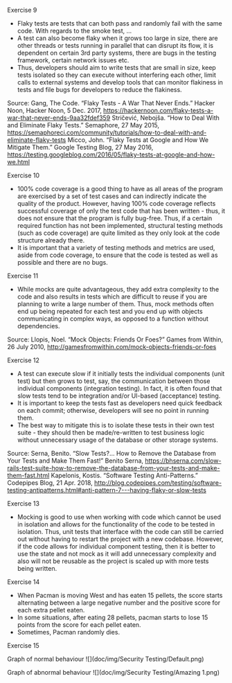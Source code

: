 Exercise 9
- Flaky tests are tests that can both pass and randomly fail with the same code. With regards to the smoke test, ...
- A test can also become flaky when it grows too large in size, there are other threads or tests running in parallel that can disrupt its flow,
it is dependent on certain 3rd party systems, there are bugs in the testing framework, certain network issues etc.
- Thus, developers should aim to write tests that are small in size, keep tests isolated so they can execute without interfering each other, limit
calls to external systems and develop tools that can monitor flakiness in tests and file bugs for developers to reduce the flakiness.

Source:
Gang, The Code. “Flaky Tests - A War That Never Ends.” Hacker Noon, Hacker Noon, 5 Dec. 2017, 
<https://hackernoon.com/flaky-tests-a-war-that-never-ends-9aa32fdef359>
Stričević, Nebojša. “How to Deal With and Eliminate Flaky Tests.” Semaphore, 27 May 2015, 
<https://semaphoreci.com/community/tutorials/how-to-deal-with-and-eliminate-flaky-tests>
Micco, John. “Flaky Tests at Google and How We Mitigate Them.” Google Testing Blog, 27 May 2016, 
<https://testing.googleblog.com/2016/05/flaky-tests-at-google-and-how-we.html>

Exercise 10
- 100% code coverage is a good thing to have as all areas of the program are exercised by a set of test cases and can indirectly indicate the quality of the product.
However, having 100% code coverage reflects successful coverage of only the test code that has been written - thus, it does not ensure that the program is fully bug-free.
Thus, if a certain required function has not been implemented, structural testing methods (such as code coverage) are quite limited as they only look at the code structure already there.
- It is important that a variety of testing methods and metrics are used, aside from code coverage, to ensure that the code is tested as well as possible and there are no bugs.

Exercise 11
- While mocks are quite advantageous, they add extra complexity to the code and also results in tests which are difficult to reuse if you are planning to write a large number
of them. Thus, mock methods often end up being repeated for each test and you end up with objects communicating in complex ways, as opposed to a function without dependencies.

Source: Llopis, Noel. “Mock Objects: Friends Or Foes?” Games from Within, 26 July 2010, 
<http://gamesfromwithin.com/mock-objects-friends-or-foes>

Exercise 12
- A test can execute slow if it initially tests the individual components (unit test) but then grows to test, say, the communication between those individual
components (integration testing). In fact, it is often found that slow tests tend to be integration and/or UI-based (acceptance) testing.
- It is important to keep the tests fast as developers need quick feedback on each commit; otherwise, developers will see no point in running them.
- The best way to mitigate this is to isolate these tests in their own test suite - they should then be made/re-written to test business logic without unnecessary 
usage of the database or other storage systems.

Source:
Serna, Benito. “Slow Tests?... How to Remove the Database from Your Tests and Make Them Fast!” Benito Serna, 
<https://bhserna.com/slow-rails-test-suite-how-to-remove-the-database-from-your-tests-and-make-them-fast.html>
Kapelonis, Kostis. “Software Testing Anti-Patterns.” Codepipes Blog, 21 Apr. 2018, 
<http://blog.codepipes.com/testing/software-testing-antipatterns.html#anti-pattern-7---having-flaky-or-slow-tests>

Exercise 13
- Mocking is good to use when working with code which cannot be used in isolation and allows for the functionality of the code to be tested in isolation. Thus, unit tests that interface
with the code can still be carried out without having to restart the project with a new codebase. However, if the code allows for individual component testing, then it is better to use
the state and not mock as it will add unnecessary complexity and also will not be reusable as the project is scaled up with more tests being written.

Exercise 14
- When Pacman is moving West and has eaten 15 pellets, the score starts alternating between a large negative number and the positive score for each extra pellet eaten.
- In some situations, after eating 28 pellets, pacman starts to lose 15 points from the score for each pellet eaten.
- Sometimes, Pacman randomly dies.


Exercise 15

Graph of normal behaviour
![](doc/img/Security Testing/Default.png)

Graph of abnormal behaviour
![](doc/img/Security Testing/Amazing 1.png)
